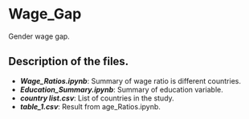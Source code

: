# Wage_Gap
Gender wage gap. 

## Description of the files.
- ***Wage_Ratios.ipynb***: Summary of wage ratio is different countries. 
- ***Education_Summary.ipynb***: Summary of education variable.
- ***country list.csv***: List of countries in the study. 
- ***table_1.csv***: Result from age_Ratios.ipynb.
